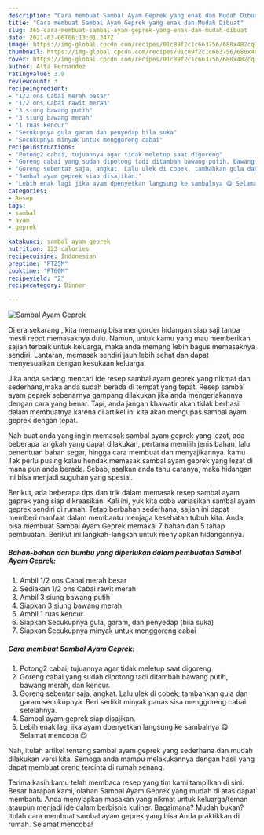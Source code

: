 ```yaml
---
description: "Cara membuat Sambal Ayam Geprek yang enak dan Mudah Dibuat"
title: "Cara membuat Sambal Ayam Geprek yang enak dan Mudah Dibuat"
slug: 365-cara-membuat-sambal-ayam-geprek-yang-enak-dan-mudah-dibuat
date: 2021-03-06T06:13:01.247Z
image: https://img-global.cpcdn.com/recipes/01c89f2c1c663756/680x482cq70/sambal-ayam-geprek-foto-resep-utama.jpg
thumbnail: https://img-global.cpcdn.com/recipes/01c89f2c1c663756/680x482cq70/sambal-ayam-geprek-foto-resep-utama.jpg
cover: https://img-global.cpcdn.com/recipes/01c89f2c1c663756/680x482cq70/sambal-ayam-geprek-foto-resep-utama.jpg
author: Alta Fernandez
ratingvalue: 3.9
reviewcount: 3
recipeingredient:
- "1/2 ons Cabai merah besar"
- "1/2 ons Cabai rawit merah"
- "3 siung bawang putih"
- "3 siung bawang merah"
- "1 ruas kencur"
- "Secukupnya gula garam dan penyedap bila suka"
- "Secukupnya minyak untuk menggoreng cabai"
recipeinstructions:
- "Potong2 cabai, tujuannya agar tidak meletup saat digoreng"
- "Goreng cabai yang sudah dipotong tadi ditambah bawang putih, bawang merah, dan kencur."
- "Goreng sebentar saja, angkat. Lalu ulek di cobek, tambahkan gula dan garam secukupnya. Beri sedikit minyak panas sisa menggoreng cabai setelahnya."
- "Sambal ayam geprek siap disajikan."
- "Lebih enak lagi jika ayam dpenyetkan langsung ke sambalnya 😋 Selamat mencoba 😉"
categories:
- Resep
tags:
- sambal
- ayam
- geprek

katakunci: sambal ayam geprek 
nutrition: 123 calories
recipecuisine: Indonesian
preptime: "PT25M"
cooktime: "PT60M"
recipeyield: "2"
recipecategory: Dinner

---
```



![Sambal Ayam Geprek](https://img-global.cpcdn.com/recipes/01c89f2c1c663756/680x482cq70/sambal-ayam-geprek-foto-resep-utama.jpg)

Di era  sekarang , kita memang bisa mengorder hidangan siap saji tanpa mesti repot memasaknya dulu. Namun, untuk kamu yang mau memberikan sajian terbaik untuk keluarga, maka anda memang lebih bagus memasaknya sendiri. Lantaran, memasak sendiri jauh lebih sehat dan dapat menyesuaikan dengan kesukaan keluarga.

Jika anda sedang mencari ide resep sambal ayam geprek yang nikmat dan sederhana,maka anda sudah berada di tempat yang tepat. Resep sambal ayam geprek  sebenarnya gampang dilakukan jika anda mengerjakannya dengan cara yang benar. Tapi, anda jangan khawatir akan tidak berhasil dalam membuatnya 
karena di artikel ini kita akan mengupas sambal ayam geprek dengan tepat.  



Nah buat anda yang ingin memasak sambal ayam geprek yang lezat, ada beberapa langkah yang dapat dilakukan, pertama memilih jenis bahan, lalu penentuan bahan segar, hingga cara membuat dan menyajikannya. kamu Tak perlu pusing kalau hendak memasak sambal ayam geprek yang lezat di mana pun anda berada. Sebab, asalkan anda  tahu caranya, maka hidangan ini bisa menjadi suguhan yang spesial.

Berikut, ada beberapa tips dan trik dalam memasak resep sambal ayam geprek yang siap dikreasikan. Kali ini, yuk kita coba variasikan sambal ayam geprek sendiri di rumah. Tetap berbahan sederhana, sajian ini dapat memberi manfaat dalam membantu menjaga kesehatan tubuh kita. Anda bisa membuat Sambal Ayam Geprek memakai 7 bahan dan 5 tahap pembuatan. Berikut ini langkah-langkah untuk menyiapkan hidangannya.

<!--inarticleads1-->

##### Bahan-bahan dan bumbu yang diperlukan dalam pembuatan Sambal Ayam Geprek:

1. Ambil 1/2 ons Cabai merah besar
1. Sediakan 1/2 ons Cabai rawit merah
1. Ambil 3 siung bawang putih
1. Siapkan 3 siung bawang merah
1. Ambil 1 ruas kencur
1. Siapkan Secukupnya gula, garam, dan penyedap (bila suka)
1. Siapkan Secukupnya minyak untuk menggoreng cabai




<!--inarticleads2-->

##### Cara membuat Sambal Ayam Geprek:

1. Potong2 cabai, tujuannya agar tidak meletup saat digoreng
1. Goreng cabai yang sudah dipotong tadi ditambah bawang putih, bawang merah, dan kencur.
1. Goreng sebentar saja, angkat. Lalu ulek di cobek, tambahkan gula dan garam secukupnya. Beri sedikit minyak panas sisa menggoreng cabai setelahnya.
1. Sambal ayam geprek siap disajikan.
1. Lebih enak lagi jika ayam dpenyetkan langsung ke sambalnya 😋 Selamat mencoba 😉




Nah, itulah artikel tentang  sambal ayam geprek  yang sederhana dan mudah dilakukan versi kita. Semoga anda mampu melakukannya dengan hasil yang dapat membuat oreng tercinta di rumah senang. 

Terima kasih kamu telah membaca resep yang tim kami tampilkan di sini. Besar harapan kami, olahan  Sambal Ayam Geprek yang mudah di atas dapat membantu Anda menyiapkan masakan yang nikmat untuk keluarga/teman ataupun menjadi ide dalam berbisnis kuliner. Bagaimana? Mudah bukan? Itulah cara membuat sambal ayam geprek yang bisa Anda praktikkan di rumah. Selamat mencoba!

